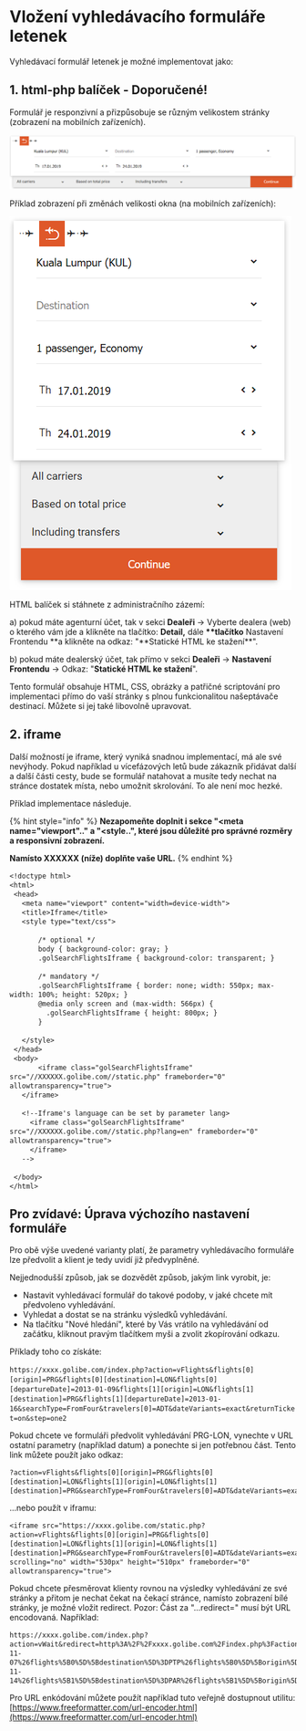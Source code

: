 # Vložení vyhledávacího formuláře letenek

Vyhledávací formulář letenek je možné implementovat jako:

## 1. html-php balíček - Doporučené!

Formulář je responzivní a přizpůsobuje se různým velikostem stránky \(zobrazení na mobilních zařízeních\).

![](../../.gitbook/assets/image%20%2859%29.png)

Příklad zobrazení při změnách velikosti okna \(na mobilních zařízeních\):

![](../../.gitbook/assets/image%20%2813%29.png)

HTML balíček si stáhnete z administračního zázemí:

a\) pokud máte agenturní účet, tak v sekci **Dealeři** -&gt; Vyberte dealera \(web\) o kterého vám jde a klikněte na tlačítko: **Detail,** dále **\*\*tlačítko** Nastavení Frontendu **a klikněte na odkaz: "**Statické HTML ke stažení\*\*".

b\) pokud máte dealerský účet, tak přímo v sekci **Dealeři** -&gt; **Nastavení Frontendu** -&gt; Odkaz: "**Statické HTML ke stažení**".

Tento formulář obsahuje HTML, CSS, obrázky a patřičné scriptování pro implementaci přímo do vaší stránky s plnou funkcionalitou našeptávače destinací. Můžete si jej také libovolně upravovat.

## 2. iframe

Další možností je iframe, který vyniká snadnou implementací, má ale své nevýhody. Pokud například u vícefázových letů bude zákazník přidávat další a další části cesty, bude se formulář natahovat a musíte tedy nechat na stránce dostatek místa, nebo umožnit skrolování. To ale není moc hezké.

Příklad implementace následuje.

{% hint style="info" %}
**Nezapomeňte doplnit i sekce "&lt;meta name="viewport".." a "&lt;style..", které jsou důležité pro správné rozměry a responsivní zobrazení.**

**Namísto XXXXXX \(níže\) doplňte vaše URL.**
{% endhint %}

```markup
<!doctype html>
<html>
 <head>
   <meta name="viewport" content="width=device-width">
   <title>Iframe</title>
   <style type="text/css">

       /* optional */
       body { background-color: gray; }
       .golSearchFlightsIframe { background-color: transparent; }

       /* mandatory */
       .golSearchFlightsIframe { border: none; width: 550px; max-width: 100%; height: 520px; }
       @media only screen and (max-width: 566px) {
         .golSearchFlightsIframe { height: 800px; }
       }

   </style>
 </head>
 <body>
       <iframe class="golSearchFlightsIframe" src="//XXXXXX.golibe.com//static.php" frameborder="0" allowtransparency="true">
   </iframe>

   <!--Iframe's language can be set by parameter lang>
     <iframe class="golSearchFlightsIframe" src="//XXXXXX.golibe.com//static.php?lang=en" frameborder="0" allowtransparency="true">
     </iframe>
   -->

 </body>
</html>
```

## **Pro zvídavé: Úprava výchozího nastavení formuláře**

Pro obě výše uvedené varianty platí, že parametry vyhledávacího formuláře lze předvolit a klient je tedy uvidí již předvyplněné.

Nejjednodušší způsob, jak se dozvědět způsob, jakým link vyrobit, je:

* Nastavit vyhledávací formulář do takové podoby, v jaké chcete mít předvoleno vyhledávání.
* Vyhledat a dostat se na stránku výsledků vyhledávání.
* Na tlačítku "Nové hledání", které by Vás vrátilo na vyhledávání od začátku, kliknout pravým tlačítkem myši a zvolit zkopírování odkazu.

Příklady toho co získáte:

`https://xxxx.golibe.com/index.php?action=vFlights&flights[0][origin]=PRG&flights[0][destination]=LON&flights[0][departureDate]=2013-01-09&flights[1][origin]=LON&flights[1][destination]=PRG&flights[1][departureDate]=2013-01-16&searchType=FromFour&travelers[0]=ADT&dateVariants=exact&returnTicket=on&step=one2`

Pokud chcete ve formuláři předvolit vyhledávání PRG-LON, vynechte v URL ostatní parametry \(například datum\) a ponechte si jen potřebnou část. Tento link můžete použít jako odkaz:

```http
?action=vFlights&flights[0][origin]=PRG&flights[0][destination]=LON&flights[1][origin]=LON&flights[1][destination]=PRG&searchType=FromFour&travelers[0]=ADT&dateVariants=exact&returnTicket=on&step=one2
```

...nebo použít v iframu:

```markup
<iframe src="https://xxxx.golibe.com/static.php?action=vFlights&flights[0][origin]=PRG&flights[0][destination]=LON&flights[1][origin]=LON&flights[1][destination]=PRG&searchType=FromFour&travelers[0]=ADT&dateVariants=exact&returnTicket=on&step=one2" scrolling="no" width="530px" height="510px" frameborder="0" allowtransparency="true">
```

Pokud chcete přesměrovat klienty rovnou na výsledky vyhledávání ze své stránky a přitom je nechat čekat na čekací stránce, namísto zobrazení bílé stránky, je možné vložit redirect. Pozor: Část za "...redirect=" musí být URL encodovaná. Například:

```http
https://xxxx.golibe.com/index.php?action=vWait&redirect=http%3A%2F%2Fxxxx.golibe.com%2Findex.php%3Faction%3DvFlights%26flights%5B0%5D%5BdepartureDate%5D%3D2014-11-07%26flights%5B0%5D%5Bdestination%5D%3DPTP%26flights%5B0%5D%5Borigin%5D%3DPAR%26flights%5B0%5D%5BdeparturePlusMinusDay%5D%3D3%26flights%5B1%5D%5BdepartureDate%5D%3D2014-11-14%26flights%5B1%5D%5Bdestination%5D%3DPAR%26flights%5B1%5D%5Borigin%5D%3DPTP%26flights%5B1%5D%5BdeparturePlusMinusDay%5D%3D3%26travelers%5B0%5D%3DADT%26returnTicket%3Don%26vendor%3DTX%26dateVariants%3Dclose%26step%3DChooseFromFour%26target%3Dflights
```

Pro URL enkódování můžete použít například tuto veřejně dostupnout utilitu: [https://www.freeformatter.com/url-encoder.html](https://www.freeformatter.com/url-encoder.html)

